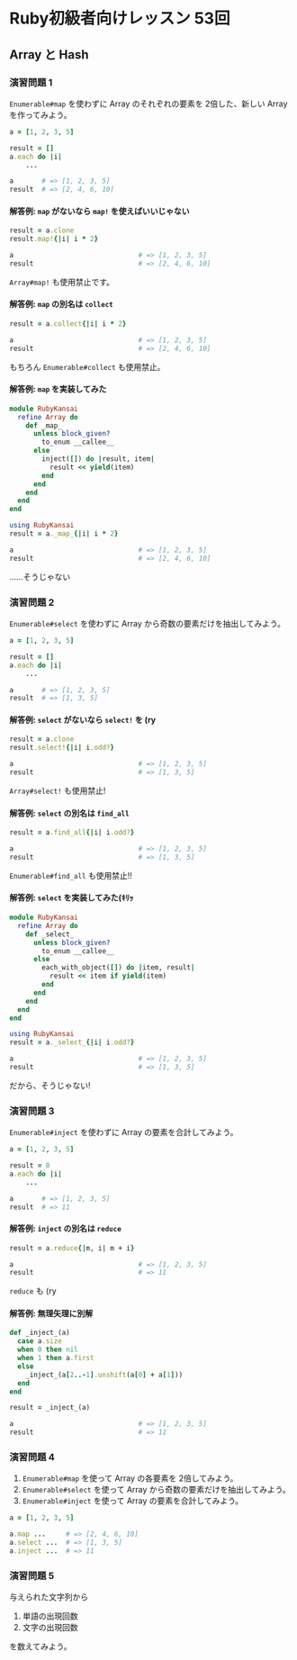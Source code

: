 # Ruby初級者向けレッスン 53回
## Array と Hash

### 演習問題 1

`Enumerable#map` を使わずに Array のそれぞれの要素を 2倍した、新しい Array を作ってみよう。

```ruby
a = [1, 2, 3, 5]

result = []
a.each do |i|
    ...

a       # => [1, 2, 3, 5]
result  # => [2, 4, 6, 10]
```

#### 解答例: `map` がないなら `map!` を使えばいいじゃない
```ruby
result = a.clone
result.map!{|i| i * 2}

a                               # => [1, 2, 3, 5]
result                          # => [2, 4, 6, 10]
```

`Array#map!` も使用禁止です。

#### 解答例: `map` の別名は `collect`
```ruby
result = a.collect{|i| i * 2}

a                               # => [1, 2, 3, 5]
result                          # => [2, 4, 6, 10]
```

もちろん `Enumerable#collect` も使用禁止。

#### 解答例: `map` を実装してみた
```ruby
module RubyKansai
  refine Array do
    def _map_
      unless block_given?
        to_enum __callee__
      else
        inject([]) do |result, item|
          result << yield(item)
        end
      end
    end
  end
end

using RubyKansai
result = a._map_{|i| i * 2}

a                               # => [1, 2, 3, 5]
result                          # => [2, 4, 6, 10]
```

……そうじゃない

### 演習問題 2
`Enumerable#select` を使わずに Array から奇数の要素だけを抽出してみよう。

```ruby
a = [1, 2, 3, 5]

result = []
a.each do |i|
    ...

a       # => [1, 2, 3, 5]
result  # => [1, 3, 5]
```

#### 解答例: `select` がないなら `select!` を (ry
```ruby
result = a.clone
result.select!{|i| i.odd?}

a                               # => [1, 2, 3, 5]
result                          # => [1, 3, 5]
```

`Array#select!` も使用禁止!

#### 解答例: `select` の別名は `find_all`
```ruby
result = a.find_all{|i| i.odd?}

a                               # => [1, 2, 3, 5]
result                          # => [1, 3, 5]
```

`Enumerable#find_all` も使用禁止!!

#### 解答例: `select` を実装してみた(ｷﾘｯ
```ruby
module RubyKansai
  refine Array do
    def _select_
      unless block_given?
        to_enum __callee__
      else
        each_with_object([]) do |item, result|
          result << item if yield(item)
        end
      end
    end
  end
end

using RubyKansai
result = a._select_{|i| i.odd?}

a                               # => [1, 2, 3, 5]
result                          # => [1, 3, 5]
```

だから、そうじゃない!

### 演習問題 3
`Enumerable#inject` を使わずに Array の要素を合計してみよう。

```ruby
a = [1, 2, 3, 5]

result = 0
a.each do |i|
    ...

a       # => [1, 2, 3, 5]
result  # => 11
```

#### 解答例: `inject` の別名は `reduce`
```ruby
result = a.reduce{|m, i| m + i}

a                               # => [1, 2, 3, 5]
result                          # => 11
```

`reduce` も (ry

#### 解答例: 無理矢理に別解
```ruby
def _inject_(a)
  case a.size
  when 0 then nil
  when 1 then a.first
  else
    _inject_(a[2..-1].unshift(a[0] + a[1]))
  end
end

result = _inject_(a)

a                               # => [1, 2, 3, 5]
result                          # => 11
```

### 演習問題 4
1. `Enumerable#map` を使って Array の各要素を 2倍してみよう。
1. `Enumerable#select` を使って Array から奇数の要素だけを抽出してみよう。
1. `Enumerable#inject` を使って Array の要素を合計してみよう。

```ruby
a = [1, 2, 3, 5]

a.map ...     # => [2, 4, 6, 10]
a.select ...  # => [1, 3, 5]
a.inject ...  # => 11
```

### 演習問題 5
与えられた文字列から

1. 単語の出現回数
1. 文字の出現回数

を数えてみよう。
